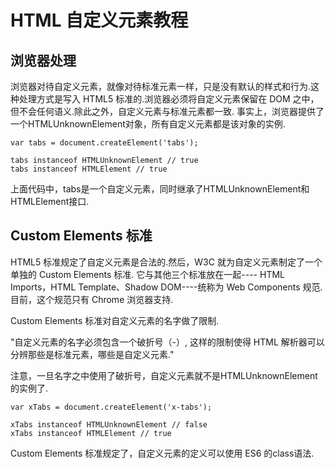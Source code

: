 # HTML 自定义元素教程


## 浏览器处理


浏览器对待自定义元素，就像对待标准元素一样，只是没有默认的样式和行为.这种处理方式是写入 HTML5 标准的.浏览器必须将自定义元素保留在 DOM 之中，但不会任何语义.除此之外，自定义元素与标准元素都一致.
事实上，浏览器提供了一个HTMLUnknownElement对象，所有自定义元素都是该对象的实例.

```
var tabs = document.createElement('tabs');

tabs instanceof HTMLUnknownElement // true
tabs instanceof HTMLElement // true
```

上面代码中，tabs是一个自定义元素，同时继承了HTMLUnknownElement和HTMLElement接口.

## Custom Elements 标准

HTML5 标准规定了自定义元素是合法的.然后，W3C 就为自定义元素制定了一个单独的 Custom Elements 标准.
它与其他三个标准放在一起---- HTML Imports，HTML Template、Shadow DOM----统称为 Web Components 规范.目前，这个规范只有 Chrome 浏览器支持.

Custom Elements 标准对自定义元素的名字做了限制.


"自定义元素的名字必须包含一个破折号（-）, 这样的限制使得 HTML 解析器可以分辨那些是标准元素，哪些是自定义元素."

注意，一旦名字之中使用了破折号，自定义元素就不是HTMLUnknownElement的实例了.

```
var xTabs = document.createElement('x-tabs');

xTabs instanceof HTMLUnknownElement // false
xTabs instanceof HTMLElement // true
```

Custom Elements 标准规定了，自定义元素的定义可以使用 ES6 的class语法.
